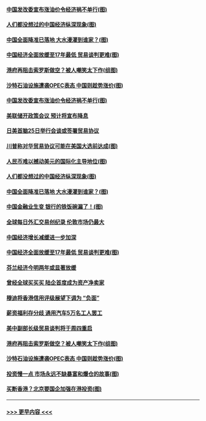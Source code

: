 #### [中国发改委宣布涨油价令经济祸不单行(图)](../pages/p5/907751.md?t=09181433) 
#### [人们都没想过的中国经济纵深现象(图)](../pages/p5/907684.md?t=09181433) 
#### [中国全面降准已落地 大水漫灌到谁家？(图)](../pages/p5/907688.md?t=09181433) 
#### [中国经济全面放缓至17年最低 贸易谈判更难(图)](../pages/p5/907648.md?t=09181433) 
#### [港府再阻击索罗斯做空？被人嘲笑太下作(组图)](../pages/p5/907637.md?t=09181433) 
#### [沙特石油设施遭袭OPEC表态 中国则趁势涨价(图)](../pages/p5/907570.md?t=09181433) 
#### [中国发改委宣布涨油价令经济祸不单行(图)](../pages/p5/907751.md?t=09181433) 
#### [美联储开政策会议 预计将宣布降息](../pages/p5/907739.md?t=09181433) 
#### [日美首脑25日举行会谈或签署贸易协议](../pages/p5/907734.md?t=09181433) 
#### [川普称对华贸易协议可能在美国大选前达成(图)](../pages/p5/907707.md?t=09181433) 
#### [人民币难以撼动美元的国际化主导地位(图)](../pages/p5/907705.md?t=09181433) 
#### [人们都没想过的中国经济纵深现象(图)](../pages/p5/907684.md?t=09181433) 
#### [中国全面降准已落地 大水漫灌到谁家？(图)](../pages/p5/907688.md?t=09181433) 
#### [中国金融业生变 银行的铁饭碗漏了！(图)](../pages/p5/907683.md?t=09181433) 
#### [全球每日外汇交易创纪录 伦敦市场仍最大](../pages/p5/907685.md?t=09181433) 
#### [中国经济增长减缓进一步加深](../pages/p5/907649.md?t=09181433) 
#### [中国经济全面放缓至17年最低 贸易谈判更难(图)](../pages/p5/907648.md?t=09181433) 
#### [芬兰经济今明两年或显著放缓](../pages/p5/907643.md?t=09181433) 
#### [曾经全球买买买 陆企首度成为资产净卖家](../pages/p5/907641.md?t=09181433) 
#### [穆迪将香港信用评级展望下调为 “负面”](../pages/p5/907640.md?t=09181433) 
#### [薪资福利存分歧 通用汽车5万名工人罢工](../pages/p5/907639.md?t=09181433) 
#### [美中副部长级贸易谈判将于周四重启](../pages/p5/907638.md?t=09181433) 
#### [港府再阻击索罗斯做空？被人嘲笑太下作(组图)](../pages/p5/907637.md?t=09181433) 
#### [沙特石油设施遭袭OPEC表态 中国则趁势涨价(图)](../pages/p5/907570.md?t=09181433) 
#### [投资慢一点 市场永远不缺暴富和爆仓的故事(图)](../pages/p5/907564.md?t=09181433) 
#### [买断香港？北京要国企加强在港投资(图)](../pages/p5/907582.md?t=09181433) 

----
#### [ >>> 更早内容 <<< ](../indexes/p5-earlier.md)
